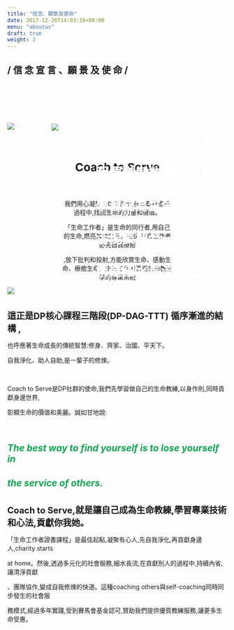 ```yaml
---
title: "信念、願景及使命"
date: 2017-12-26T14:03:18+08:00
menu: "aboutus"
draft: true
weight: 3
---
```

<div style="height:120px;">
    <h2 class="bold content-title"> / 信 念 宣 言 、願 景 及 使 命 /</h2>
</div>
<br>
<div style="position: relative">
    <img style="position: absolute;top: 15%;z-index: 10;left:20%;" src="/img/title.png">
    <div style="position: absolute;top: 15%;z-index: 10;left:40%;font-size:30px;text-align:justify;color:white;">
        <b style="line-height:250%">自在社群，福澤眾人:</b><br>
        <b style="line-height:250%">我們謙卑地攜手成長，</b><br>
        <b style="line-height:250%">學習成為生命工作者，</b><br>
        <b style="line-height:250%">活現表裡合一感染力，</b><br>
        <b style="line-height:250%">創造細水長流的社群。</b>
    </div>
    <img src="/img/bird_bg.jpg">
</div>
<br>
<br>
<h3 style="font-size:26px;text-align:center"> Coach to Serve </h2>
    <br>
    <div style="width:50%;text-align:center;margin:0 25%;font-size:14px">
        <p>我們用心凝聚生命工作者,在貢獻社會的過程中,找回生命的力量和價值。</p>
        <p>「生命工作者」是生命的同行者,用自己的生命,燃亮其他生命。因此,生命工作者必先自我療癒</p>
        <p>,放下批判和投射,方能欣賞生命、感動生命、療癒生命。生命工作者善用生命教練學的專業系統</p>
    </div>
    <div>
        <img src="/img/content.png">
    </div>
    <br>
    <br>
    <div>
        <b style="font-size:20px;">這正是DP核心課程三階段(DP-DAG-TTT) 循序漸進的結構 ,</b>
        <p>也呼應著生命成長的傳統智慧:修身、齊家、治國、平天下。</p>
        <p>自我淨化、助人自助,是一輩子的修煉。</p>
        <br>
        <p>Coach to Serve是DP社群的使命,我們先學習做自己的生命教練,以身作則,同時貢獻身邊世界,</p>
        <p>彰顯生命的價值和美麗。誠如甘地說:</p>
        <br>
        <h2>
            <i style="color:#0CA64E">The best way to find yourself is to lose yourself in</i>
        </h2>
        <h2>
            <i style="color:#0CA64E">the service of others.</i>
        </h2>
        <br>
        <b style="font-size:20px;">Coach to Serve,就是讓自己成為生命教練,學習專業技術和心法,貢獻你我她。</b>
        <p>「生命工作者證書課程」是最佳起點,凝聚有心人,先自我淨化,再貢獻身邊人,charity starts</p>
        <p>at home。然後,透過多元化的社會服務,細水長流,在貢獻別人的過程中,持續內省,讓清淨貢獻</p>
        <p>、團隊協作,變成自我修煉的快道。這種coaching others與self-coaching同時同步發生的社會服</p>
        <p>務模式,經過多年實踐,受到賽馬會基金認可,贊助我們提供優質教練服務,讓更多生命受惠。</p>
        <br>
        <br>
    </div>